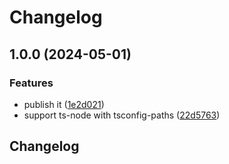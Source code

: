 # Changelog

## 1.0.0 (2024-05-01)


### Features

* publish it ([1e2d021](https://github.com/sobird/ts-node/commit/1e2d0218f5bcc83d56224a717f6e9336bcdfa928))
* support ts-node with tsconfig-paths ([22d5763](https://github.com/sobird/ts-node/commit/22d5763f654f694ec639a7e32df12ad0abae7517))

## Changelog
